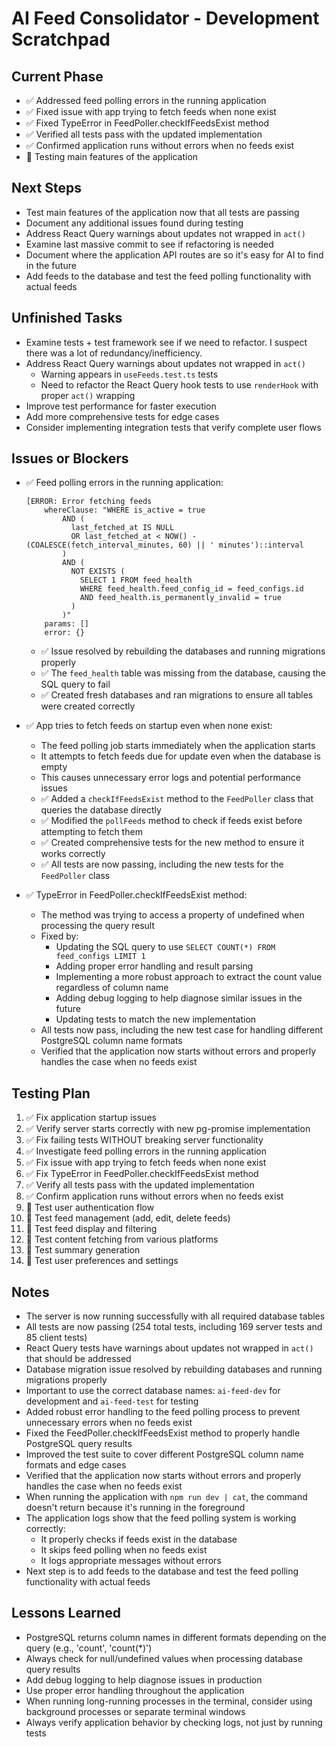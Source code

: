 # AI Feed Consolidator - Development Scratchpad

## Current Phase
- ✅ Addressed feed polling errors in the running application
- ✅ Fixed issue with app trying to fetch feeds when none exist
- ✅ Fixed TypeError in FeedPoller.checkIfFeedsExist method
- ✅ Verified all tests pass with the updated implementation
- ✅ Confirmed application runs without errors when no feeds exist
- 🚧 Testing main features of the application

## Next Steps
- Test main features of the application now that all tests are passing
- Document any additional issues found during testing
- Address React Query warnings about updates not wrapped in `act()`
- Examine last massive commit to see if refactoring is needed
- Document where the application API routes are so it's easy for AI to find in the future
- Add feeds to the database and test the feed polling functionality with actual feeds

## Unfinished Tasks
- Examine tests + test framework see if we need to refactor. I suspect there was a lot of redundancy/inefficiency.
- Address React Query warnings about updates not wrapped in `act()`
  - Warning appears in `useFeeds.test.ts` tests
  - Need to refactor the React Query hook tests to use `renderHook` with proper `act()` wrapping
- Improve test performance for faster execution
- Add more comprehensive tests for edge cases
- Consider implementing integration tests that verify complete user flows

## Issues or Blockers
- ✅ Feed polling errors in the running application:
  ```
  [ERROR: Error fetching feeds
      whereClause: "WHERE is_active = true
          AND (
            last_fetched_at IS NULL
            OR last_fetched_at < NOW() - (COALESCE(fetch_interval_minutes, 60) || ' minutes')::interval
          )
          AND (
            NOT EXISTS (
              SELECT 1 FROM feed_health
              WHERE feed_health.feed_config_id = feed_configs.id
              AND feed_health.is_permanently_invalid = true
            )
          )"
      params: []
      error: {}
  ```
  - ✅ Issue resolved by rebuilding the databases and running migrations properly
  - ✅ The `feed_health` table was missing from the database, causing the SQL query to fail
  - ✅ Created fresh databases and ran migrations to ensure all tables were created correctly

- ✅ App tries to fetch feeds on startup even when none exist:
  - The feed polling job starts immediately when the application starts
  - It attempts to fetch feeds due for update even when the database is empty
  - This causes unnecessary error logs and potential performance issues
  - ✅ Added a `checkIfFeedsExist` method to the `FeedPoller` class that queries the database directly
  - ✅ Modified the `pollFeeds` method to check if feeds exist before attempting to fetch them
  - ✅ Created comprehensive tests for the new method to ensure it works correctly
  - ✅ All tests are now passing, including the new tests for the `FeedPoller` class

- ✅ TypeError in FeedPoller.checkIfFeedsExist method:
  - The method was trying to access a property of undefined when processing the query result
  - Fixed by:
    - Updating the SQL query to use `SELECT COUNT(*) FROM feed_configs LIMIT 1`
    - Adding proper error handling and result parsing
    - Implementing a more robust approach to extract the count value regardless of column name
    - Adding debug logging to help diagnose similar issues in the future
    - Updating tests to match the new implementation
  - All tests now pass, including the new test case for handling different PostgreSQL column name formats
  - Verified that the application now starts without errors and properly handles the case when no feeds exist

## Testing Plan
1. ✅ Fix application startup issues
2. ✅ Verify server starts correctly with new pg-promise implementation
3. ✅ Fix failing tests WITHOUT breaking server functionality
4. ✅ Investigate feed polling errors in the running application
5. ✅ Fix issue with app trying to fetch feeds when none exist
6. ✅ Fix TypeError in FeedPoller.checkIfFeedsExist method
7. ✅ Verify all tests pass with the updated implementation
8. ✅ Confirm application runs without errors when no feeds exist
9. 🚧 Test user authentication flow
10. 🚧 Test feed management (add, edit, delete feeds)
11. 🚧 Test feed display and filtering
12. 🚧 Test content fetching from various platforms
13. 🚧 Test summary generation
14. 🚧 Test user preferences and settings

## Notes
- The server is now running successfully with all required database tables
- All tests are now passing (254 total tests, including 169 server tests and 85 client tests)
- React Query tests have warnings about updates not wrapped in `act()` that should be addressed
- Database migration issue resolved by rebuilding databases and running migrations properly
- Important to use the correct database names: `ai-feed-dev` for development and `ai-feed-test` for testing
- Added robust error handling to the feed polling process to prevent unnecessary errors when no feeds exist
- Fixed the FeedPoller.checkIfFeedsExist method to properly handle PostgreSQL query results
- Improved the test suite to cover different PostgreSQL column name formats and edge cases
- Verified that the application now starts without errors and properly handles the case when no feeds exist
- When running the application with `npm run dev | cat`, the command doesn't return because it's running in the foreground
- The application logs show that the feed polling system is working correctly:
  - It properly checks if feeds exist in the database
  - It skips feed polling when no feeds exist
  - It logs appropriate messages without errors
- Next step is to add feeds to the database and test the feed polling functionality with actual feeds

## Lessons Learned
- PostgreSQL returns column names in different formats depending on the query (e.g., 'count', 'count(*)')
- Always check for null/undefined values when processing database query results
- Add debug logging to help diagnose issues in production
- Use proper error handling throughout the application
- When running long-running processes in the terminal, consider using background processes or separate terminal windows
- Always verify application behavior by checking logs, not just by running tests